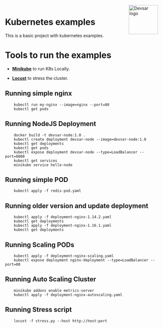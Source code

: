 <img src="https://devsar.s3-sa-east-1.amazonaws.com/logo_emails-02.png" alt="Devsar logo" title="Devsar Talks" align="right" height="96" width="96"/>

# Kubernetes examples

This is a basic project with kubernetes examples.

# Tools to run the examples

- <a href="https://minikube.sigs.k8s.io" target="_blank">**Minikube**</a> to run K8s Locally.

- <a href="https://locust.io" target="_blank">**Locust**</a> to stress the cluster.


## Running simple nginx

        kubectl run my-nginx --image=nginx --port=80
        kubectl get pods


## Running NodeJS Deployment

        docker build -t devsar-node:1.0 .
        kubectl create deployment devsar-node --image=devsar-node:1.0
        kubectl get deployments
        kubectl get pods
        kubectl expose deployment devsar-node --type=LoadBalancer --port=8080
        kubectl get services
        minikube service hello-node

## Running simple POD

        kubectl apply -f redis-pod.yaml

## Running older version and update deployment

        kubectl apply -f deployment-nginx-1.14.2.yaml
        kubectl get deployments
        kubectl apply -f deployment-nginx-1.16.1.yaml
        kubectl get deployments

## Running Scaling PODs
        
        kubectl apply -f deployment-nginx-scaling.yaml
        kubectl expose deployment nginx-deployment --type=LoadBalancer --port=80

## Running Auto Scaling Cluster

        minikube addons enable metrics-server
        kubectl apply -f deployment-nginx-autoscaling.yaml      

## Running Stress script
        locust -f stress.py --host http://host:port 

